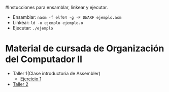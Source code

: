 #Instucciones para ensamblar, linkear y ejecutar.

- Ensamblar: `nasm -f elf64 -g -F DWARF ejemplo.asm`
- Linkear: `ld -o ejemplo ejemplo.o`
- Ejecutar: `./ejemplo`

# Material de cursada de Organización del Computador II

- Taller 1(Clase introductoria de Assembler)
	- [Ejercicio 1](Práctica_Assembler_1)
- [Taller 2](/Practica2/entregable/ejC2-bundle.v0.1)
